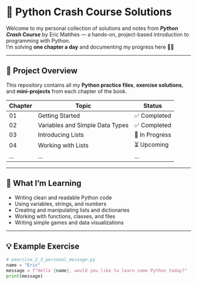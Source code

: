 # 🐍 Python Crash Course Solutions

Welcome to my personal collection of solutions and notes from **_Python Crash Course_** by Eric Matthes — a hands-on, project-based introduction to programming with Python.  
I’m solving **one chapter a day** and documenting my progress here 📘✨

---

## 🚀 Project Overview

This repository contains all my **Python practice files**, **exercise solutions**, and **mini-projects** from each chapter of the book.

| Chapter | Topic | Status |
|----------|--------|--------|
| 01 | Getting Started | ✅ Completed |
| 02 | Variables and Simple Data Types | ✅ Completed |
| 03 | Introducing Lists | 🔄 In Progress |
| 04 | Working with Lists | ⏳ Upcoming |
| ... | ... | ... |

---

## 🧠 What I’m Learning

- Writing clean and readable Python code  
- Using variables, strings, and numbers  
- Creating and manipulating lists and dictionaries  
- Working with functions, classes, and files  
- Writing simple games and data visualizations  

---

## 💡 Example Exercise

```python
# exercise_2_3_personal_message.py
name = "Eric"
message = f"Hello {name}, would you like to learn some Python today?"
print(message)
